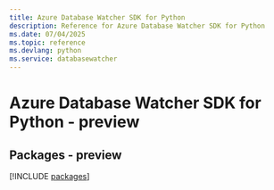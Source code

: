 ```yaml
---
title: Azure Database Watcher SDK for Python
description: Reference for Azure Database Watcher SDK for Python
ms.date: 07/04/2025
ms.topic: reference
ms.devlang: python
ms.service: databasewatcher
---
```

# Azure Database Watcher SDK for Python - preview
## Packages - preview
[!INCLUDE [packages](database-watcher-index.md)]